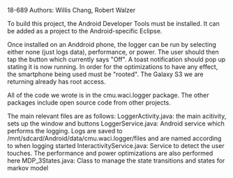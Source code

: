 ﻿18-689
Authors: Willis Chang, Robert Walzer

To build this project, the Android Developer Tools must be installed. It can be
added as a project to the Android-specific Eclipse.

Once installed on an Anddroid phone, the logger can be run by selecting
either none (just logs data), performance, or power. The user should then tap
the button which currently says "Off". A toast notification should pop up
stating it is now running. In order for the optimizations to have any effect, 
the smartphone being used must be "rooted". The Galaxy S3 we are returning
already has root access.

All of the code we wrote is in the cmu.waci.logger package. The other packages
include open source code from other projects.

The main relevant files are as follows:
	LoggerActivity.java: the main acitivity, sets up the window and buttons
	LoggerService.java: Android service which performs the logging. Logs are saved
											to /mnt/sdcard/Android/data/cmu.waci.logger/files and are 
											named according to when logging started
	InteractivityService.java: Service to detect the user touches. The performance
														 and power optimizations are also performed here
	MDP_3States.java: Class to manage the state transitions and states for markov model

